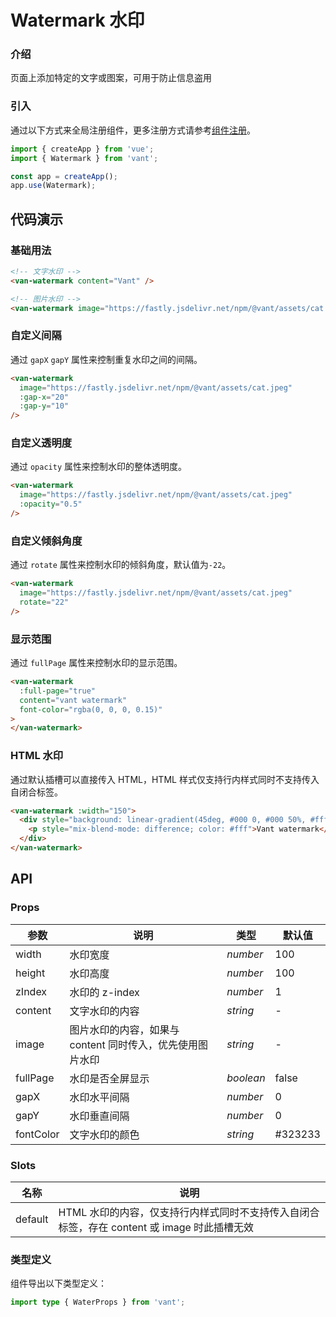 # Watermark 水印

### 介绍

页面上添加特定的文字或图案，可用于防止信息盗用

### 引入

通过以下方式来全局注册组件，更多注册方式请参考[组件注册](#/zh-CN/advanced-usage#zu-jian-zhu-ce)。

```js
import { createApp } from 'vue';
import { Watermark } from 'vant';

const app = createApp();
app.use(Watermark);
```

## 代码演示

### 基础用法

```html
<!-- 文字水印 -->
<van-watermark content="Vant" />

<!-- 图片水印 -->
<van-watermark image="https://fastly.jsdelivr.net/npm/@vant/assets/cat.jpeg" />
```

### 自定义间隔

通过 `gapX` `gapY` 属性来控制重复水印之间的间隔。

```html
<van-watermark
  image="https://fastly.jsdelivr.net/npm/@vant/assets/cat.jpeg"
  :gap-x="20"
  :gap-y="10"
/>
```

### 自定义透明度

通过 `opacity` 属性来控制水印的整体透明度。

```html
<van-watermark
  image="https://fastly.jsdelivr.net/npm/@vant/assets/cat.jpeg"
  :opacity="0.5"
/>
```

### 自定义倾斜角度

通过 `rotate` 属性来控制水印的倾斜角度，默认值为`-22`。

```html
<van-watermark
  image="https://fastly.jsdelivr.net/npm/@vant/assets/cat.jpeg"
  rotate="22"
/>
```

### 显示范围

通过 `fullPage` 属性来控制水印的显示范围。

```html
<van-watermark
  :full-page="true"
  content="vant watermark"
  font-color="rgba(0, 0, 0, 0.15)"
>
</van-watermark>
```

### HTML 水印

通过默认插槽可以直接传入 HTML，HTML 样式仅支持行内样式同时不支持传入自闭合标签。

```html
<van-watermark :width="150">
  <div style="background: linear-gradient(45deg, #000 0, #000 50%, #fff 50%)">
    <p style="mix-blend-mode: difference; color: #fff">Vant watermark</p>
  </div>
</van-watermark>
```

## API

### Props

| 参数 | 说明 | 类型 | 默认值 |
| --- | --- | --- | --- |
| width | 水印宽度 | _number_ | 100 |
| height | 水印高度 | _number_ | 100 |
| zIndex | 水印的 z-index | _number_ | 1 |
| content | 文字水印的内容 | _string_ | - |
| image | 图片水印的内容，如果与 content 同时传入，优先使用图片水印 | _string_ | - |
| fullPage | 水印是否全屏显示 | _boolean_ | false |
| gapX | 水印水平间隔 | _number_ | 0 |
| gapY | 水印垂直间隔 | _number_ | 0 |
| fontColor | 文字水印的颜色 | _string_ | #323233 |

### Slots

| 名称 | 说明 |
| --- | --- |
| default | HTML 水印的内容，仅支持行内样式同时不支持传入自闭合标签，存在 content 或 image 时此插槽无效 |

### 类型定义

组件导出以下类型定义：

```ts
import type { WaterProps } from 'vant';
```
